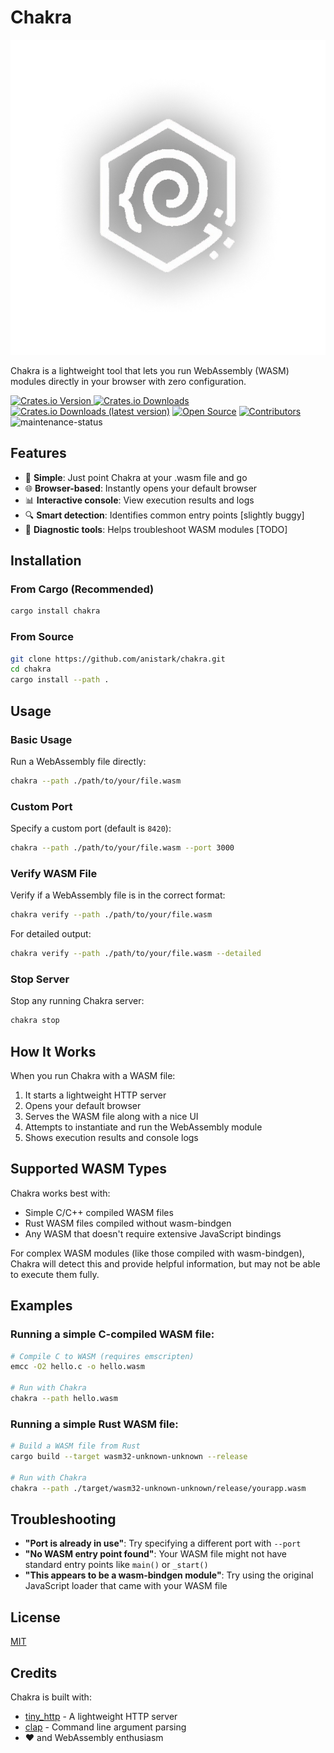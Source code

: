 # Chakra

![Chakra Logo](./assets/logo.png)

Chakra is a lightweight tool that lets you run WebAssembly (WASM) modules directly in your browser with zero configuration.

[![Crates.io Version](https://img.shields.io/crates/v/chakra)
](https://crates.io/crates/chakra) [![Crates.io Downloads](https://img.shields.io/crates/d/chakra)](https://crates.io/crates/chakra) [![Crates.io Downloads (latest version)](https://img.shields.io/crates/dv/chakra)](https://crates.io/crates/chakra) [![Open Source](https://img.shields.io/badge/open-source-brightgreen)](https://github.com/anistark/chakra) [![Contributors](https://img.shields.io/github/contributors/anistark/chakra)](https://github.com/anistark/chakra/graphs/contributors) ![maintenance-status](https://img.shields.io/badge/maintenance-actively--developed-brightgreen.svg)

## Features

- 🚀 **Simple**: Just point Chakra at your .wasm file and go
- 🌐 **Browser-based**: Instantly opens your default browser
- 📊 **Interactive console**: View execution results and logs
- 🔍 **Smart detection**: Identifies common entry points [slightly buggy]
- 🧩 **Diagnostic tools**: Helps troubleshoot WASM modules [TODO]

## Installation

### From Cargo (Recommended)

```sh
cargo install chakra
```

### From Source

```sh
git clone https://github.com/anistark/chakra.git
cd chakra
cargo install --path .
```

## Usage

### Basic Usage

Run a WebAssembly file directly:

```sh
chakra --path ./path/to/your/file.wasm
```

### Custom Port

Specify a custom port (default is `8420`):

```sh
chakra --path ./path/to/your/file.wasm --port 3000
```

### Verify WASM File

Verify if a WebAssembly file is in the correct format:

```sh
chakra verify --path ./path/to/your/file.wasm
```

For detailed output:

```sh
chakra verify --path ./path/to/your/file.wasm --detailed
```

### Stop Server

Stop any running Chakra server:

```sh
chakra stop
```

## How It Works

When you run Chakra with a WASM file:

1. It starts a lightweight HTTP server
2. Opens your default browser
3. Serves the WASM file along with a nice UI
4. Attempts to instantiate and run the WebAssembly module
5. Shows execution results and console logs

## Supported WASM Types

Chakra works best with:

- Simple C/C++ compiled WASM files
- Rust WASM files compiled without wasm-bindgen
- Any WASM that doesn't require extensive JavaScript bindings

For complex WASM modules (like those compiled with wasm-bindgen), Chakra will detect this and provide helpful information, but may not be able to execute them fully.

## Examples

### Running a simple C-compiled WASM file:

```sh
# Compile C to WASM (requires emscripten)
emcc -O2 hello.c -o hello.wasm

# Run with Chakra
chakra --path hello.wasm
```

### Running a simple Rust WASM file:

```sh
# Build a WASM file from Rust
cargo build --target wasm32-unknown-unknown --release

# Run with Chakra
chakra --path ./target/wasm32-unknown-unknown/release/yourapp.wasm
```

## Troubleshooting

- **"Port is already in use"**: Try specifying a different port with `--port`
- **"No WASM entry point found"**: Your WASM file might not have standard entry points like `main()` or `_start()`
- **"This appears to be a wasm-bindgen module"**: Try using the original JavaScript loader that came with your WASM file

## License

[MIT](./LICENSE)

## Credits

Chakra is built with:
- [tiny_http](https://github.com/tiny-http/tiny-http) - A lightweight HTTP server
- [clap](https://github.com/clap-rs/clap) - Command line argument parsing
- ❤️ and WebAssembly enthusiasm
